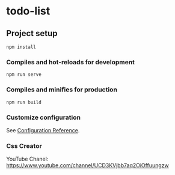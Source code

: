 # todo-list

## Project setup
```
npm install
```

### Compiles and hot-reloads for development
```
npm run serve
```

### Compiles and minifies for production
```
npm run build
```

### Customize configuration
See [Configuration Reference](https://cli.vuejs.org/config/).

### Css Creator
YouTube Chanel: https://www.youtube.com/channel/UCD3KVjbb7aq2OiOffuungzw
